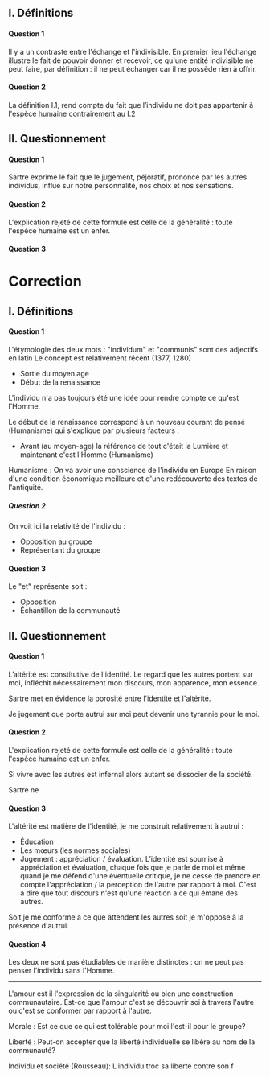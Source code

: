 ## I. Définitions
#### Question 1
Il y a un contraste entre l'échange et l'indivisible. En premier lieu l'échange illustre le fait de pouvoir donner et recevoir, ce qu'une entité indivisible ne peut faire, par définition : il ne peut échanger car il ne possède rien à offrir. 

#### Question 2
La définition $\text{I}.1$, rend compte du fait que l’individu ne doit pas appartenir à l'espèce humaine contrairement au $\text{I}.2$

## II. Questionnement
#### Question 1
Sartre exprime le fait que le jugement, péjoratif, prononcé par les autres individus, influe sur notre personnalité, nos choix et nos sensations. 

#### Question 2
L'explication rejeté de cette formule est celle de la généralité : toute l'espèce humaine est un enfer. 

#### Question 3


# Correction
## I. Définitions
#### Question 1
L'étymologie des deux mots : "individum" et "communis" sont des adjectifs en latin
Le concept est relativement récent (1377, 1280)
- Sortie du moyen age
- Début de la renaissance

L'individu n'a pas toujours été une idée pour rendre compte ce qu'est l'Homme. 

Le début de la renaissance correspond à un nouveau courant de pensé (Humanisme) qui s'explique par plusieurs facteurs : 
- Avant (au moyen-age) la référence de tout c'était la Lumière et maintenant c'est l'Homme (Humanisme)

Humanisme : On va avoir une conscience de l'individu en Europe
En raison d'une condition économique meilleure et d'une redécouverte des textes de l'antiquité. 

##### Question 2
On voit ici la relativité de l'individu : 
- Opposition au groupe
- Représentant du groupe

#### Question 3
Le "et" représente soit : 
- Opposition
- Échantillon de la communauté

## II. Questionnement
#### Question 1
L’altérité est constitutive de l'identité.
Le regard que les autres portent sur moi, infléchit nécessairement mon discours, mon apparence, mon essence. 

Sartre met en évidence la porosité entre l'identité et l'altérité. 

Je jugement que porte autrui sur moi peut devenir une tyrannie pour le moi.

#### Question 2
L'explication rejeté de cette formule est celle de la généralité : toute l'espèce humaine est un enfer. 

Si vivre avec les autres est infernal alors autant se dissocier de la société. 

Sartre ne 

#### Question 3
L'altérité est matière de l'identité, je me construit relativement à autrui : 
- Éducation
- Les mœurs (les normes sociales)
- Jugement : appréciation / évaluation. L’identité est soumise à appréciation et évaluation, chaque fois que je parle de moi et même quand je me défend d'une éventuelle critique, je ne cesse de prendre en compte l'appréciation / la perception de l'autre par rapport à moi. 
  C'est a dire que tout discours n'est qu'une réaction a ce qui émane des autres. 

Soit je me conforme a ce que attendent les autres soit je m'oppose à la présence d'autrui. 

#### Question 4
Les deux ne sont pas étudiables de manière distinctes : on ne peut pas penser l'individu sans l'Homme. 

___
L'amour est il l'expression de la singularité ou bien une construction communautaire. 
Est-ce que l'amour c'est se découvrir soi à travers l'autre ou c'est se conformer par rapport à l'autre.

Morale :
Est ce que ce qui est tolérable pour moi l'est-il pour le groupe?

Liberté :
Peut-on accepter que la liberté individuelle se libère au nom de la communauté?

Individu et société (Rousseau):
L'individu troc sa liberté contre son f